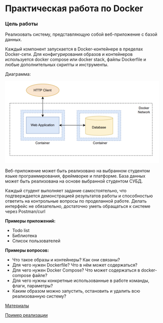 # Практическая работа по Docker

### Цель работы

Реализовать систему, представляющую собой веб-приложение с базой данных.

Каждый компонент запускается в Docker-контейнере в пределах Docker-сети.
Для конфигурирования образов и контейнеров используется docker compose или docker stack, файлы Dockerfile и любые дополнительных скрипты и инструменты.

Диаграмма:

![alt text](Diagram.png)

Веб-приложение может быть реализовано на выбранном студентом языке программирования, фреймворке и платформе.
База данных может быть реализована на основе выбранной студентом СУБД.

Каждый студент выполняет задание самостоятельно, что подтверждается демонстрацией результатов работы и способностью ответить на контрольные вопросы по проделанной работе.
Делать интерфейс не обязательно, достаточно уметь обращаться к системе через Postman/curl

**Примеры приложений:**
* Todo list
* Библиотека
* Список пользователей

**Примеры вопросов:**
* Что такое образы и контейнеры? Как они связаны?
* Для чего нужен Dockerfile? Что в нём может содержаться?
* Для чего нужен Docker Compose? Что может содержаться в docker-compose файле?
* Для чего нужны конкретные использованные в работе команды, флаги, параметры?
* Каким образом можно запустить, остановить и удалить всю реализованную систему?

[Материалы](Materials.MD)

[Пример реализации](example)